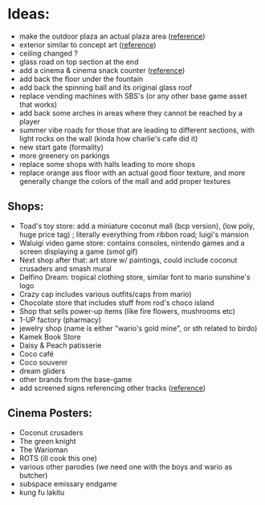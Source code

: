 # Ideas:

- make the outdoor plaza an actual plaza area ([reference](https://discord.com/channels/958107162972921906/1299510746882773084/1299528450033586237))
- exterior similar to concept art ([reference](https://discord.com/channels/958107162972921906/1299510746882773084/1302768379836239975))
- ceiling changed ?
- glass road on top section at the end
- add a cinema & cinema snack counter ([reference](https://discord.com/channels/958107162972921906/1299510746882773084/1299531938415120466))
- add back the floor under the fountain
- add back the spinning ball and its original glass roof
- replace vending machines with SBS's (or any other base game asset that works)
- add back some arches in areas where they cannot be reached by a player
- summer vibe roads for those that are leading to different sections, with light rocks on the wall (kinda how charlie's cafe did it)
- new start gate (formality)
- more greenery on parkings
- replace some shops with halls leading to more shops
- replace orange ass floor with an actual good floor texture, and more generally change the colors of the mall and add proper textures

## Shops:

- Toad's toy store: add a miniature coconut mall (bcp version), (low poly, huge price tag) ; literally everything from ribbon road; luigi's mansion
- Waluigi video game store: contains consoles, nintendo games and a screen displaying a game (smol gif)
- Next shop after that: art store w/ paintings, could include coconut crusaders and smash mural
- Delfino Dream: tropical clothing store, similar font to mario sunshine's logo
- Crazy cap includes various outfits/caps from mario)
- Chocolate store that includes stuff from rod's choco island
- Shop that sells power-up items (like fire flowers, mushrooms etc)
- 1-UP factory (pharmacy)
- jewelry shop (name is either "wario's gold mine", or sth related to birdo)
- Kamek Book Store
- Daisy & Peach patisserie
- Coco café
- Coco souvenir
- dream gliders
- other brands from the base-game
- add screened signs referencing other tracks ([reference](https://discord.com/channels/958107162972921906/1299510746882773084/1311421767738331167))

## Cinema Posters: 
- Coconut crusaders
- The green knight
- The Warioman 
- ROTS (ill cook this one)
- various other parodies (we need one with the boys and wario as butcher)
- subspace emissary endgame
- kung fu lakitu

